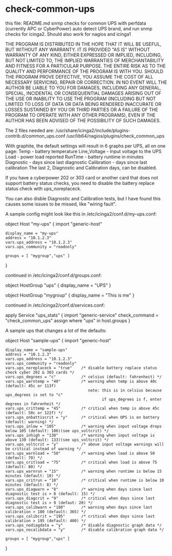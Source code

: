 # check-common-ups
this file: README.md
snmp checks for common UPS with perfdata (currently APC or CyberPower)
auto detect UPS brand, and run snmp checks for icinga2. Should also work for nagios and icinga1

THE PROGRAM IS DISTRIBUTED IN THE HOPE THAT IT WILL BE USEFUL, BUT WITHOUT
ANY WARRANTY. IT IS PROVIDED "AS IS" WITHOUT WARRANTY OF ANY KIND, EITHER
EXPRESSED OR IMPLIED, INCLUDING, BUT NOT LIMITED TO, THE IMPLIED WARRANTIES 
OF MERCHANTABILITY AND FITNESS FOR A PARTICULAR PURPOSE. THE ENTIRE RISK AS 
TO THE QUALITY AND PERFORMANCE OF THE PROGRAM IS WITH YOU. SHOULD THE 
PROGRAM PROVE DEFECTIVE, YOU ASSUME THE COST OF ALL NECESSARY SERVICING, 
REPAIR OR CORRECTION. IN NO EVENT WILL THE AUTHOR BE LIABLE TO YOU FOR 
DAMAGES, INCLUDING ANY GENERAL, SPECIAL, INCIDENTAL OR CONSEQUENTIAL DAMAGES
ARISING OUT OF THE USE OR INABILITY TO USE THE PROGRAM (INCLUDING BUT NOT 
LIMITED TO LOSS OF DATA OR DATA BEING RENDERED INACCURATE OR LOSSES SUSTAINED 
BY YOU OR THIRD PARTIES OR A FAILURE OF THE PROGRAM TO OPERATE WITH ANY OTHER 
PROGRAMS), EVEN IF THE AUTHOR HAS BEEN ADVISED OF THE POSSIBILITY OF SUCH 
DAMAGES.

The 2 files needed are:
/usr/share/icinga2/include/plugins-contrib.d/common_ups.conf
/usr/lib64/nagios/plugins/check_common_ups

With graphite, the default settings will result in 6 graphs per UPS, all on one page:
  Temp - battery temperature
  Line_Voltage - Input voltage to the UPS
  Load - power load reported 
  RunTime - battery runtime in minutes
  Diagnostic - days since last diagnostic
  Calibration - days since last calibration
The last 2, Diagnostic and Calibration days, can be disabled.

If you have a cyberpower 202 or 303 card or another card that does not
support battery status checks, you need to disable the battery
replace status check with ups_noreplaceck.

You can also disble Diagnostic and Calibration tests, but I have found
this causes some issues to be missed, like "wiring fault".

A sample config might look like this in 
/etc/icinga2/conf.d/my-ups.conf:

object Host "my-ups" {
    import "generic-host"

    display_name = "my-ups"
    address = "10.1.2.3"
    vars.ups_address = "10.1.2.3"
    vars.ups_community = "readonly"

    groups = [ "mygroup","ups" ]

}

continued in /etc/icinga2/conf.d/groups.conf:

object HostGroup "ups" {
  display_name = "UPS"
}

object HostGroup "mygroup" {
  display_name = "This is me"
}

continued in /etc/icinga2/conf.d/services.conf:

apply Service "ups_stats" {
    import "generic-service"
    check_command = "check_common_ups"
    assign where "ups" in host.groups
}

A sample ups that changes a lot of the defaults:

object Host "sample-ups" {
    import "generic-host"

    display_name = "sample-ups"
    address = "10.1.2.3"
    vars.ups_address = "10.1.2.3"
    vars.ups_community = "readonly"  
    vars.ups_noreplaceck = "true"    /* disable battery replace status check cyber 202 & 303 cards */
    vars.ups_degrees = "c"           /* celsius (default: fahrenheit) */
    vars.ups_warntemp = "40"         /* warning when temp is above 40c (default: 45c or 113f)
                                        note: this is in celsius because ups_degrees is set to "c"
                                              if ups_degrees is f, enter degrees in fahrenheit */
    vars.ups_crittemp = "45"         /* critical when temp is above 45c (default: 50c or 122f) */
    vars.ups_onbattiscrit = "y"      /* critical when UPS is on battery (default: warning) */
    vars.ups_inlow = "105"           /* warning when input voltage drops below 105 (default: 106)(see ups_voltcrit) */
    vars.ups_inhigh = "130"          /* warning when input voltage is above 130 (default: 133)(see ups_voltcrit) */
    vars.ups_voltcrit = "y"          /* above input voltage warnings will be critical instead of warning */
    vars.ups_warnload = "50"         /* warning when load is above 50 (default: 70) */
    vars.ups_critload = "75"         /* critical when load is above 75 (default: 80) */
    vars.ups_warnrun = "15"          /* warning when runtime is below 15 minutes (default: 10) */
    vars.ups_critrun = "10"          /* critical when runtime is below 10 minutes (default: 8) */
    vars.ups_diagwarn = "8"          /* warning when days since last diagnostic test is > 8 (default: 15) */
    vars.ups_diagcrit = "9"          /* critical when days since last diagnostic test is > 9 (defaut: 20) */
    vars.ups_calibwarn = "180"       /* warning when days since last calibration > 180 (default: 365) */
    vars.ups_calibcrit = "195"       /* critical when days since last calibration > 195 (default: 400) */
    vars.ups_nodiagdata = "y"        /* disable diagnostic graph data */
    vars.ups_nocalibdata = "y"       /* disable calibration graph data */

    groups = [ "mygroup","ups" ]

}
